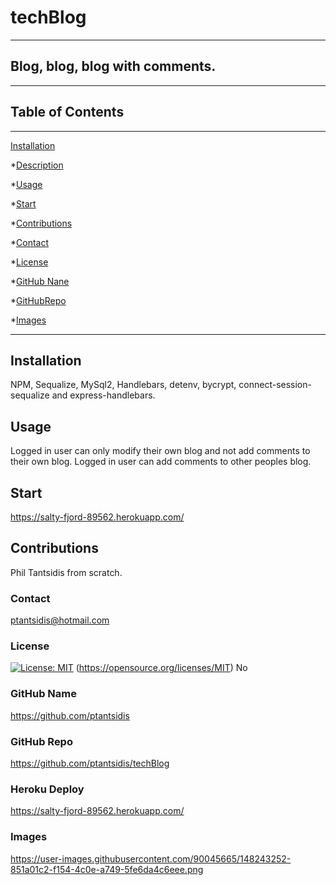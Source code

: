  # techBlog 
____
  ## Blog, blog, blog with comments.  
  ____  
  ## Table of Contents
____
  [Installation](#installation)

  *[Description](#desc)

  *[Usage](#usage)

  *[Start](#start)
  
  *[Contributions](#contributions)

  *[Contact](#contact)

  *[License](#license)

  *[GitHub Nane](#githubname)

  *[GitHubRepo](#githubrepo)

  *[Images](#images)
____  
  ## Installation
  NPM, Sequalize, MySql2, Handlebars, detenv, bycrypt, connect-session-sequalize and express-handlebars.

  ## Usage
  Logged in user can only modify their own blog and not add comments to their own blog. Logged in user can add comments to other peoples blog.

  ## Start
  https://salty-fjord-89562.herokuapp.com/

  ## Contributions
  Phil Tantsidis from scratch.
    
  ###  Contact
  ptantsidis@hotmail.com
    
  ### License
  [![License: MIT](https://img.shields.io/badge/License-MIT-yellow.svg)](https://opensource.org/licenses/MIT)
  (https://opensource.org/licenses/MIT)
  No

  ### GitHub Name
  https://github.com/ptantsidis
  
  ### GitHub Repo
  https://github.com/ptantsidis/techBlog

  ### Heroku Deploy
  https://salty-fjord-89562.herokuapp.com/

  ### Images  
  https://user-images.githubusercontent.com/90045665/148243252-851a01c2-f154-4c0e-a749-5fe6da4c6eee.png
